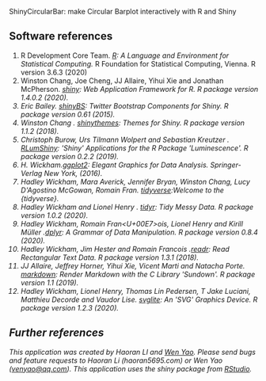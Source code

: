 

   ShinyCircularBar: make Circular Barplot interactively with R and Shiny


## Software references  
1. R Development Core Team. <i><a href="http://www.r-project.org/" target="_blank">R</a>:  A Language and Environment for Statistical Computing.</i> R Foundation for Statistical Computing, Vienna. R version 3.6.3 (2020)  
2.  Winston Chang, Joe Cheng, JJ Allaire, Yihui Xie and Jonathan McPherson.
  <i><a href="https://CRAN.R-project.org/package=shiny" target="_blank">shiny</a>: Web Application Framework for R. R package version 1.4.0.2  (2020). 
3. Eric Bailey. <i><a href=" https://CRAN.R-project.org/package=shinyBS" target="_blank">shinyBS</a>: Twitter Bootstrap Components for Shiny. R package version 0.61  (2015).
4. Winston Chang . <i><a href="https://CRAN.R-project.org/package=shinythemes" target="_blank">shinythemes</a>: Themes for Shiny. R package version 1.1.2  (2018).
5.  Christoph Burow, Urs Tilmann Wolpert and Sebastian Kreutzer .
 <i><a href=" https://CRAN.R-project.org/package=RLumShiny"  target="_blank">RLumShiny</a>: 'Shiny' Applications for the R Package 'Luminescence'. R package version 0.2.2  (2019). 
6.   H. Wickham.<i><a href="https://ggplot2.tidyverse.org" target="_blank">ggplot2</a>: Elegant Graphics for Data Analysis. Springer-Verlag New York, (2016).
7.  Hadley Wickham, Mara Averick, Jennifer Bryan, Winston Chang, Lucy D'Agostino McGowan, Romain Fran. <i><a href="http://tidyverse.tidyverse.org" target="_blank">tidyverse</a>:Welcome to the {tidyverse}.
8.  Hadley Wickham and Lionel Henry . <i><a href="https://CRAN.R-project.org/package=tidyr" target="_blank">tidyr</a>: Tidy Messy Data. R package version 1.0.2  (2020).
9.  Hadley Wickham, Romain Fran<U+00E7>ois, Lionel Henry and Kirill Müller .<i><a href="https://CRAN.R-project.org/package=dplyr" target="_blank">dplyr</a>: A Grammar of Data Manipulation. R package version 0.8.4  (2020).
10.  Hadley Wickham, Jim Hester and Romain Francois .<i><a href="https://CRAN.R-project.org/package=readr" target="_blank">readr</a>: Read Rectangular Text Data. R package version 1.3.1  (2018).
11.  JJ Allaire, Jeffrey Horner, Yihui Xie, Vicent Marti and Natacha Porte. <i><a href="https://CRAN.R-project.org/package=markdown/" target="_blank">markdown</a>: Render Markdown with the C Library 'Sundown'. R package version 1.1  (2019). 
12.  Hadley Wickham, Lionel Henry, Thomas Lin Pedersen, T Jake Luciani,
  Matthieu Decorde and Vaudor Lise. <i><a href="https://CRAN.R-project.org/package=svglite" target="_blank">svglite</a>: An 'SVG' Graphics Device. R package version 1.2.3  (2020).
  

         
## Further references  
This application was created by Haoran LI and <a href="http://www.researchgate.net/profile/Wen_Yao" target="_blank">Wen Yao</a>. Please send bugs and feature requests to Haoran Li (haoran5695.com) or Wen Yao (venyao@qq.com). This application uses the shiny package from <a href="http://www.rstudio.com/shiny/" target="_blank">RStudio</a>.  

  

  

